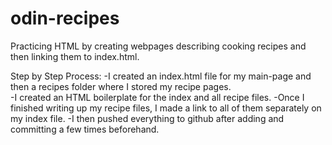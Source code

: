 # odin-recipes
Practicing HTML by creating webpages describing cooking recipes and then linking them to index.html.

Step by Step Process:
-I created an index.html file for my main-page and then a recipes folder where I stored my recipe pages.  
-I created an HTML boilerplate for the index and all recipe files.
-Once I finished writing up my recipe files, I made a link to all of them separately on my index file.
-I then pushed everything to github after adding and committing a few times beforehand.  